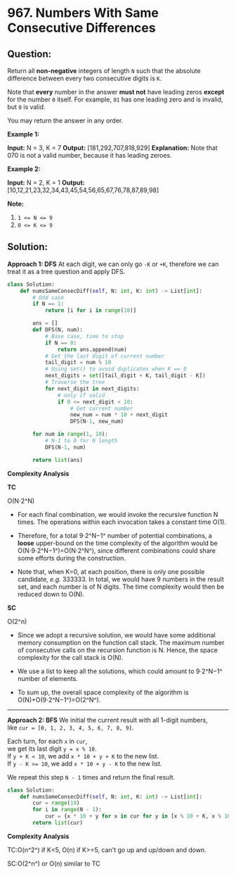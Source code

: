 
  

# 967. Numbers With Same Consecutive Differences

  

  

## Question:

Return all  **non-negative**  integers of length  `N`  such that the absolute difference between every two consecutive digits is  `K`.

Note that  **every**  number in the answer  **must not**  have leading zeros  **except**  for the number  `0`  itself. For example,  `01`  has one leading zero and is invalid, but  `0`  is valid.

You may return the answer in any order.

**Example 1:**

**Input:** N = 3, K = 7
**Output:** [181,292,707,818,929]
**Explanation:** Note that 070 is not a valid number, because it has leading zeroes.

**Example 2:**

**Input:** N = 2, K = 1
**Output:** [10,12,21,23,32,34,43,45,54,56,65,67,76,78,87,89,98]

**Note:**

1.  `1 <= N <= 9`
2.  `0 <= K <= 9`
## Solution:
**Approach 1: DFS**
At each digit, we can only go `-K` or `+K`, therefore we can treat it as a tree question and apply DFS.
```python
class Solution:
    def numsSameConsecDiff(self, N: int, K: int) -> List[int]:
	    # Odd case
        if N == 1:
            return [i for i in range(10)]

        ans = []
        def DFS(N, num):
            # Base case, time to stop
            if N == 0:
                return ans.append(num)
			# Get the last digit of current number
            tail_digit = num % 10
            # Using set() to avoid duplicates when K == 0
            next_digits = set([tail_digit + K, tail_digit - K])
			# Traverse the tree
            for next_digit in next_digits:
	            # only if valid
                if 0 <= next_digit < 10: 
	                # Get current number
                    new_num = num * 10 + next_digit
                    DFS(N-1, new_num)

        for num in range(1, 10):
	        # N-1 to 0 for N length
            DFS(N-1, num)

        return list(ans)
```

**Complexity Analysis**

**TC**

O(N⋅2^N)
-    For each final combination, we would invoke the recursive function  N  times. The operations within each invocation takes a constant time  O(1).
    
-   Therefore, for a total  9⋅2^N−1^  number of potential combinations, a  **loose**  upper-bound on the time complexity of the algorithm would be  O(N⋅9⋅2^N−1^)=O(N⋅2^N^), since different combinations could share some efforts during the construction.
    
-   Note that, when  K=0, at each position, there is only one possible candidate,  _e.g._  333333. In total, we would have 9 numbers in the result set, and each number is of  N  digits. The time complexity would then be reduced down to  O(N).

**SC**

O(2^n)
-   Since we adopt a recursive solution, we would have some additional memory consumption on the function call stack. The maximum number of consecutive calls on the recursion function is  N. Hence, the space complexity for the call stack is  O(N).
    
-   We use a list to keep all the solutions, which could amount to  9⋅2^N−1^  number of elements.
    
-   To sum up, the overall space complexity of the algorithm is  O(N)+O(9⋅2^N−1^)=O(2^N^).

---

**Approach 2: BFS**
We initial the current result with all 1-digit numbers,  
like  `cur = [0, 1, 2, 3, 4, 5, 6, 7, 8, 9]`.

Each turn, for each  `x`  in  `cur`,  
we get its last digit  `y = x % 10`.  
If  `y + K < 10`, we add  `x * 10 + y + K`  to the new list.  
If  `y - K >= 10`, we add  `x * 10 + y - K`  to the new list.

We repeat this step  `N - 1`  times and return the final result.
```python
class Solution:
    def numsSameConsecDiff(self, N: int, K: int) -> List[int]:
        cur = range(10)
        for i in range(N - 1):
            cur = {x * 10 + y for x in cur for y in [x % 10 + K, x % 10 - K] if x and 0 <= y < 10}
        return list(cur)
```

**Complexity Analysis**

TC:O(n^2^) if K<5, O(n) if K>=5, can't go up and up/down and down.

SC:O(2^n^) or O(n) similar to TC
